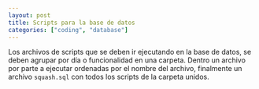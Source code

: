 ```yaml
---
layout: post
title: Scripts para la base de datos
categories: ["coding", "database"]
---
```


Los archivos de scripts que se deben ir ejecutando en la base de datos, se deben<!--more--> agrupar por día o funcionalidad en una carpeta. Dentro un archivo por parte a ejecutar ordenadas por el nombre del archivo, finalmente un archivo `squash.sql` con todos los scripts de la carpeta unidos.
